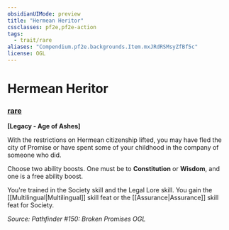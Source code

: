 ```yaml
---
obsidianUIMode: preview
title: "Hermean Heritor"
cssclasses: pf2e,pf2e-action
tags:
  - trait/rare
aliases: "Compendium.pf2e.backgrounds.Item.mxJRdRSMsyZfBf5c"
license: OGL
---
```

# Hermean Heritor

### [rare](rare "Rare Rarity Trait")






**\[Legacy - Age of Ashes\]**

With the restrictions on Hermean citizenship lifted, you may have fled the city of Promise or have spent some of your childhood in the company of someone who did.

Choose two ability boosts. One must be to **Constitution** or **Wisdom**, and one is a free ability boost.

You're trained in the Society skill and the Legal Lore skill. You gain the [[Multilingual|Multilingual]] skill feat or the [[Assurance|Assurance]] skill feat for Society.

*Source: Pathfinder #150: Broken Promises*
*OGL*